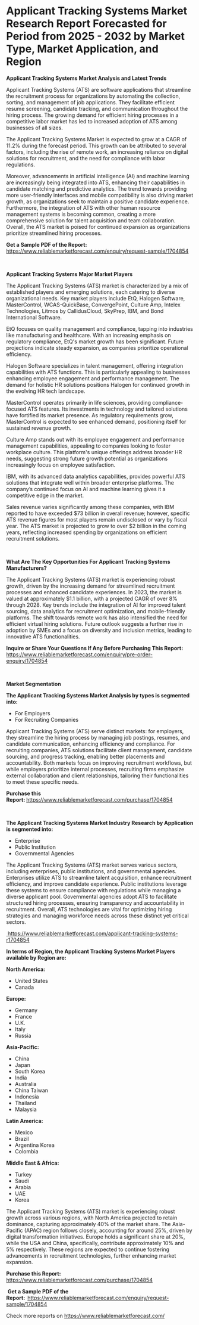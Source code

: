 <p><h1>Applicant Tracking Systems Market Research Report Forecasted for Period from 2025 -  2032 by Market Type, Market Application, and Region</h1></p><p><strong>Applicant Tracking Systems Market Analysis and Latest Trends</strong></p>
<p><p>Applicant Tracking Systems (ATS) are software applications that streamline the recruitment process for organizations by automating the collection, sorting, and management of job applications. They facilitate efficient resume screening, candidate tracking, and communication throughout the hiring process. The growing demand for efficient hiring processes in a competitive labor market has led to increased adoption of ATS among businesses of all sizes.</p><p>The Applicant Tracking Systems Market is expected to grow at a CAGR of 11.2% during the forecast period. This growth can be attributed to several factors, including the rise of remote work, an increasing reliance on digital solutions for recruitment, and the need for compliance with labor regulations. </p><p>Moreover, advancements in artificial intelligence (AI) and machine learning are increasingly being integrated into ATS, enhancing their capabilities in candidate matching and predictive analytics. The trend towards providing more user-friendly interfaces and mobile compatibility is also driving market growth, as organizations seek to maintain a positive candidate experience. Furthermore, the integration of ATS with other human resource management systems is becoming common, creating a more comprehensive solution for talent acquisition and team collaboration. Overall, the ATS market is poised for continued expansion as organizations prioritize streamlined hiring processes.</p></p>
<p><strong>Get a Sample PDF of the Report:&nbsp;</strong> <a href="https://www.reliablemarketforecast.com/enquiry/request-sample/1704854?utm_campaign=1097&utm_medium=2&utm_source=Github&utm_content=ia&utm_term=09012025&utm_id=applicant-tracking-systems">https://www.reliablemarketforecast.com/enquiry/request-sample/1704854</a></p>
<p>&nbsp;</p>
<p><strong>Applicant Tracking Systems Major Market Players</strong></p>
<p><p>The Applicant Tracking Systems (ATS) market is characterized by a mix of established players and emerging solutions, each catering to diverse organizational needs. Key market players include EtQ, Halogen Software, MasterControl, WCAS-QuickBase, ConvergePoint, Culture Amp, Intelex Technologies, Litmos by CallidusCloud, SkyPrep, IBM, and Bond International Software.</p><p>EtQ focuses on quality management and compliance, tapping into industries like manufacturing and healthcare. With an increasing emphasis on regulatory compliance, EtQ's market growth has been significant. Future projections indicate steady expansion, as companies prioritize operational efficiency.</p><p>Halogen Software specializes in talent management, offering integration capabilities with ATS functions. This is particularly appealing to businesses enhancing employee engagement and performance management. The demand for holistic HR solutions positions Halogen for continued growth in the evolving HR tech landscape.</p><p>MasterControl operates primarily in life sciences, providing compliance-focused ATS features. Its investments in technology and tailored solutions have fortified its market presence. As regulatory requirements grow, MasterControl is expected to see enhanced demand, positioning itself for sustained revenue growth.</p><p>Culture Amp stands out with its employee engagement and performance management capabilities, appealing to companies looking to foster workplace culture. This platform's unique offerings address broader HR needs, suggesting strong future growth potential as organizations increasingly focus on employee satisfaction.</p><p>IBM, with its advanced data analytics capabilities, provides powerful ATS solutions that integrate well within broader enterprise platforms. The company’s continued focus on AI and machine learning gives it a competitive edge in the market.</p><p>Sales revenue varies significantly among these companies, with IBM reported to have exceeded $73 billion in overall revenue; however, specific ATS revenue figures for most players remain undisclosed or vary by fiscal year. The ATS market is projected to grow to over $2 billion in the coming years, reflecting increased spending by organizations on efficient recruitment solutions.</p></p>
<p>&nbsp;</p>
<p><strong>What Are The Key Opportunities For Applicant Tracking Systems Manufacturers?</strong></p>
<p><p>The Applicant Tracking Systems (ATS) market is experiencing robust growth, driven by the increasing demand for streamlined recruitment processes and enhanced candidate experiences. In 2023, the market is valued at approximately $1.1 billion, with a projected CAGR of over 8% through 2028. Key trends include the integration of AI for improved talent sourcing, data analytics for recruitment optimization, and mobile-friendly platforms. The shift towards remote work has also intensified the need for efficient virtual hiring solutions. Future outlook suggests a further rise in adoption by SMEs and a focus on diversity and inclusion metrics, leading to innovative ATS functionalities.</p></p>
<p><strong>Inquire or Share Your Questions If Any Before Purchasing This Report:</strong> <a href="https://www.reliablemarketforecast.com/enquiry/pre-order-enquiry/1704854?utm_campaign=1097&utm_medium=2&utm_source=Github&utm_content=ia&utm_term=09012025&utm_id=applicant-tracking-systems">https://www.reliablemarketforecast.com/enquiry/pre-order-enquiry/1704854</a></p>
<p>&nbsp;</p>
<p><strong>Market Segmentation</strong></p>
<p><strong>The Applicant Tracking Systems Market Analysis by types is segmented into:</strong></p>
<p><ul><li>For Employers</li><li>For Recruiting Companies</li></ul></p>
<p><p>Applicant Tracking Systems (ATS) serve distinct markets: for employers, they streamline the hiring process by managing job postings, resumes, and candidate communication, enhancing efficiency and compliance. For recruiting companies, ATS solutions facilitate client management, candidate sourcing, and progress tracking, enabling better placements and accountability. Both markets focus on improving recruitment workflows, but while employers prioritize internal processes, recruiting firms emphasize external collaboration and client relationships, tailoring their functionalities to meet these specific needs.</p></p>
<p><strong>Purchase this Report:&nbsp;</strong><a href="https://www.reliablemarketforecast.com/purchase/1704854?utm_campaign=1097&utm_medium=2&utm_source=Github&utm_content=ia&utm_term=09012025&utm_id=applicant-tracking-systems">https://www.reliablemarketforecast.com/purchase/1704854</a></p>
<p>&nbsp;</p>
<p><strong>The Applicant Tracking Systems Market Industry Research by Application is segmented into:</strong></p>
<p><ul><li>Enterprise</li><li>Public Institution</li><li>Governmental Agencies</li></ul></p>
<p><p>The Applicant Tracking Systems (ATS) market serves various sectors, including enterprises, public institutions, and governmental agencies. Enterprises utilize ATS to streamline talent acquisition, enhance recruitment efficiency, and improve candidate experience. Public institutions leverage these systems to ensure compliance with regulations while managing a diverse applicant pool. Governmental agencies adopt ATS to facilitate structured hiring processes, ensuring transparency and accountability in recruitment. Overall, ATS technologies are vital for optimizing hiring strategies and managing workforce needs across these distinct yet critical sectors.</p></p>
<p><a href="https://www.reliablemarketforecast.com/applicant-tracking-systems-r1704854?utm_campaign=1097&utm_medium=2&utm_source=Github&utm_content=ia&utm_term=09012025&utm_id=applicant-tracking-systems">&nbsp;https://www.reliablemarketforecast.com/applicant-tracking-systems-r1704854</a></p>
<p><strong>In terms of Region, the Applicant Tracking Systems Market Players available by Region are:</strong></p>
<p>
    <p> <strong> North America: </strong>
        <ul>
            <li>United States</li>
            <li>Canada</li>
        </ul>
        </p> 
    <p> <strong> Europe: </strong>
        <ul>
            <li>Germany</li>
            <li>France</li>
            <li>U.K.</li>
            <li>Italy</li>
            <li>Russia</li>
        </ul>
        </p> 
    <p> <strong> Asia-Pacific: </strong>
        <ul>
            <li>China</li>
            <li>Japan</li>
            <li>South Korea</li>
            <li>India</li>
            <li>Australia</li>
            <li>China Taiwan</li>
            <li>Indonesia</li>
            <li>Thailand</li>
            <li>Malaysia</li>
        </ul>
        </p> 
    <p> <strong> Latin America: </strong>
        <ul>
            <li>Mexico</li>
            <li>Brazil</li>
            <li>Argentina Korea</li>
            <li>Colombia</li>
        </ul>
        </p> 
    <p> <strong> Middle East & Africa: </strong>
        <ul>
            <li>Turkey</li>
            <li>Saudi</li>
            <li>Arabia</li>
            <li>UAE</li>
            <li>Korea</li>
        </ul>
    </p>
    </p>
<p><p>The Applicant Tracking Systems (ATS) market is experiencing robust growth across various regions, with North America projected to retain dominance, capturing approximately 40% of the market share. The Asia-Pacific (APAC) region follows closely, accounting for around 25%, driven by digital transformation initiatives. Europe holds a significant share at 20%, while the USA and China, specifically, contribute approximately 10% and 5% respectively. These regions are expected to continue fostering advancements in recruitment technologies, further enhancing market expansion.</p></p>
<p><strong>Purchase this Report: </strong><a href="https://www.reliablemarketforecast.com/purchase/1704854?utm_campaign=1097&utm_medium=2&utm_source=Github&utm_content=ia&utm_term=09012025&utm_id=applicant-tracking-systems">https://www.reliablemarketforecast.com/purchase/1704854</a></p>
<p>&nbsp;<strong>Get a Sample PDF of the Report:&nbsp;&nbsp;</strong><a href="https://www.reliablemarketforecast.com/enquiry/request-sample/1704854?utm_campaign=1097&utm_medium=2&utm_source=Github&utm_content=ia&utm_term=09012025&utm_id=applicant-tracking-systems">https://www.reliablemarketforecast.com/enquiry/request-sample/1704854</a></p>
<p><strong></strong></p>
<p>Check more reports on <a href="https://www.reliablemarketforecast.com/?utm_campaign=1097&utm_medium=2&utm_source=Github&utm_content=ia&utm_term=09012025&utm_id=applicant-tracking-systems">https://www.reliablemarketforecast.com/</a></p>